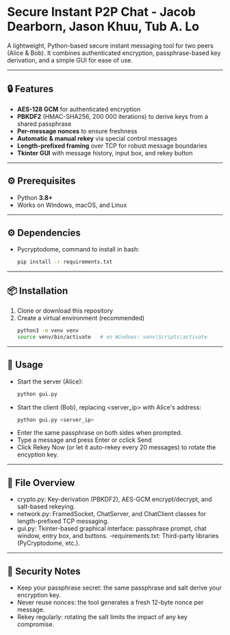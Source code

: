 # Secure Instant P2P Chat - Jacob Dearborn, Jason Khuu, Tub A. Lo

A lightweight, Python-based secure instant messaging tool for two peers (Alice & Bob).
It combines authenticated encryption, passphrase-based key derivation, and a simple GUI for ease of use.

---

## 🔒 Features

- **AES-128 GCM** for authenticated encryption
- **PBKDF2** (HMAC-SHA256, 200 000 iterations) to derive keys from a shared passphrase
- **Per-message nonces** to ensure freshness
- **Automatic & manual rekey** via special control messages
- **Length-prefixed framing** over TCP for robust message boundaries
- **Tkinter GUI** with message history, input box, and rekey button

---

## ⚙️ Prerequisites

- Python **3.8+**
- Works on Windows, macOS, and Linux

---

## ⚙️ Dependencies

- Pycryptodome, command to install in bash:
    ```bash
    pip install -r requirements.txt

---

## 📦 Installation

1. Clone or download this repository
2. Create a virtual environment (recommended)
   ```bash
   python3 -m venv venv
   source venv/bin/activate   # on Windows: venv\Scripts\activate

---

## 🚀 Usage
- Start the server (Alice):
    ```bash
    python gui.py
- Start the client (Bob), replacing <server_ip> with Alice's address:
    ```bash
    python gui.py <server_ip>
- Enter the same passphrase on both sides when prompted.
- Type a message and press Enter or cclick Send
- Click Rekey Now (or let it auto-rekey every 20 messages) to rotate the encyption key.

---

## 📁 File Overview
- crypto.py: Key-derivation (PBKDF2), AES-GCM encrypt/decrypt, and salt-based rekeying.
- network.py: FramedSocket, ChatServer, and ChatClient classes for length-prefixed TCP messaging.
- gui.py: Tkinter-based graphical interface: passphrase prompt, chat window, entry box, and buttons.
-requirements.txt: Third-party libraries (PyCryptodome, etc.).

---

## 🔐 Security Notes
- Keep your passphrase secret: the same passphrase and salt derive your encryption key.
- Never reuse nonces: the tool generates a fresh 12-byte nonce per message.
- Rekey regularly: rotating the salt limits the impact of any key compromise.
